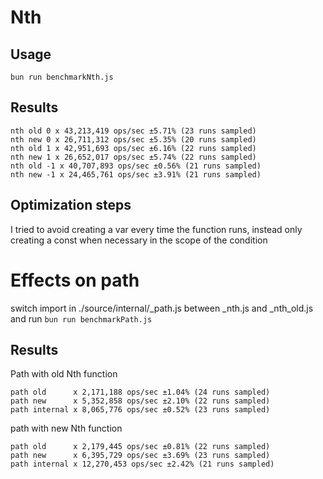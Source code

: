 # Nth
## Usage
`bun run benchmarkNth.js`

## Results

```
nth old 0 x 43,213,419 ops/sec ±5.71% (23 runs sampled)
nth new 0 x 26,711,312 ops/sec ±5.35% (20 runs sampled)
nth old 1 x 42,951,693 ops/sec ±6.16% (22 runs sampled)
nth new 1 x 26,652,017 ops/sec ±5.74% (22 runs sampled)
nth old -1 x 40,707,893 ops/sec ±0.56% (21 runs sampled)
nth new -1 x 24,465,761 ops/sec ±3.91% (21 runs sampled)
```

## Optimization steps
I tried to avoid creating a var every time the function runs, instead only creating a const when necessary in the scope of the condition

# Effects on path
switch import in ./source/internal/_path.js between _nth.js and _nth_old.js and run
`bun run benchmarkPath.js`

## Results

Path with old Nth function
```
path old      x 2,171,188 ops/sec ±1.04% (24 runs sampled)
path new      x 5,352,858 ops/sec ±2.10% (22 runs sampled)
path internal x 8,065,776 ops/sec ±0.52% (23 runs sampled)
```

path with new Nth function
```
path old      x 2,179,445 ops/sec ±0.81% (22 runs sampled)
path new      x 6,395,729 ops/sec ±3.69% (23 runs sampled)
path internal x 12,270,453 ops/sec ±2.42% (21 runs sampled)
```
